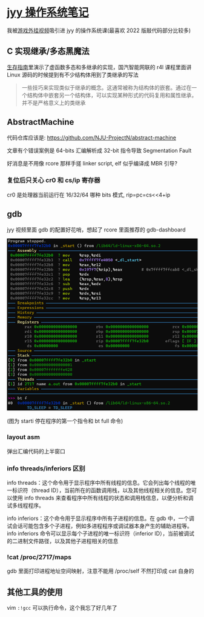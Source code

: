 # [jyy 操作系统笔记](/2023/08/jyy_operate_system_notes.md)

我被[游戏外挂视频](https://twitter.com/ospopen/status/1691635355848765886)吸引进 jyy 的操作系统课(最喜欢 2022 版敲代码部分比较多)

## C 实现继承/多态黑魔法
[生存指南](https://jyywiki.cn/OS/OS_Guide.html)里演示了虚函数多态和多继承的实现，国汽智能网联的 r4l 课程里面讲 Linux 源码的时候提到有不少结构体用到了类继承的写法

> 一些技巧来实现类似于继承的概念。这通常被称为结构体的嵌套。通过在一个结构体中嵌套另一个结构体，可以实现某种形式的代码复用和属性继承，并不是严格意义上的类继承

## AbstractMachine
代码仓库应该是: <https://github.com/NJU-ProjectN/abstract-machine>

文章有个错误案例是 64-bits 汇编解析成 32-bit 指令导致 Segmentation Fault

好消息是不用像 rcore 那样手搓 linker script, elf 似乎编译成 MBR 引导?

### 复位后只关心 cr0 和 cs/ip 寄存器
cr0 是处理器当前运行在 16/32/64 哪种 bits 模式, rip=pc=cs<<4+ip

## gdb
jyy 视频里面 gdb 的配置好花哨，想起了 rcore 里面推荐的 gdb-dashboard

![](gdb_starti_stop_at_first_instrument.png)

(图为 starti 停在程序的第一个指令和 bt full 命令)

### layout asm
弹出汇编代码的上半窗口

### info threads/inferiors 区别
info threads：这个命令用于显示程序中所有线程的信息。它会列出每个线程的唯一标识符（thread ID），当前所在的函数调用栈，以及其他线程相关的信息。您可以使用 info threads 来查看程序中所有线程的状态和调用栈信息，以便分析和调试多线程程序。

info inferiors：这个命令用于显示程序中所有子进程的信息。在 gdb 中，一个调试会话可能包含多个子进程，例如多进程程序或调试器本身产生的辅助进程等。info inferiors 命令可以显示每个子进程的唯一标识符（inferior ID），当前被调试的二进制文件路径，以及其他子进程相关的信息

### !cat /proc/2717/maps
gdb 里面打印进程地址空间映射，注意不能用 /proc/self 不然打印成 cat 自身的

## 其他工具的使用
vim `:!gcc` 可以执行命令，这个我忘了好几年了

